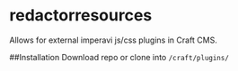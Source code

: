 # redactorresources
Allows for external imperavi js/css plugins in Craft CMS.

##Installation
Download repo or clone into `/craft/plugins/`